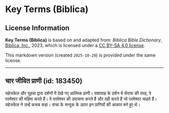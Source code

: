 # Key Terms (Biblica)

## License Information

**Key Terms (Biblica)** is based on and adapted from: _Biblica Bible Dictionary_, [Biblica, Inc.](https://www.biblica.com/), 2023, which is licensed under a [CC BY-SA 4.0 license](https://creativecommons.org/licenses/by-sa/4.0/legalcode.en).

This markdown version (created `2025-10-20`) is provided under the same license.



--------------------------------

## चार जीवित प्राणी (id: 183450)

यहेजकेल और युहन्ना द्वारा दर्शनों में देखे गए आत्मिक प्राणी। यशायाह के दर्शन में सेराफ की तरह, वे परमेश्वर की महिमा करते हैं। वे परमेश्वर की उपासना करते हैं और वही करते हैं जो परमेश्वर चाहते हैं। यहेजकेल ने उन्हें करूब कहा। वाचा के सन्दूक के ऊपर इन प्राणियों की आकार बने हुए थे।


